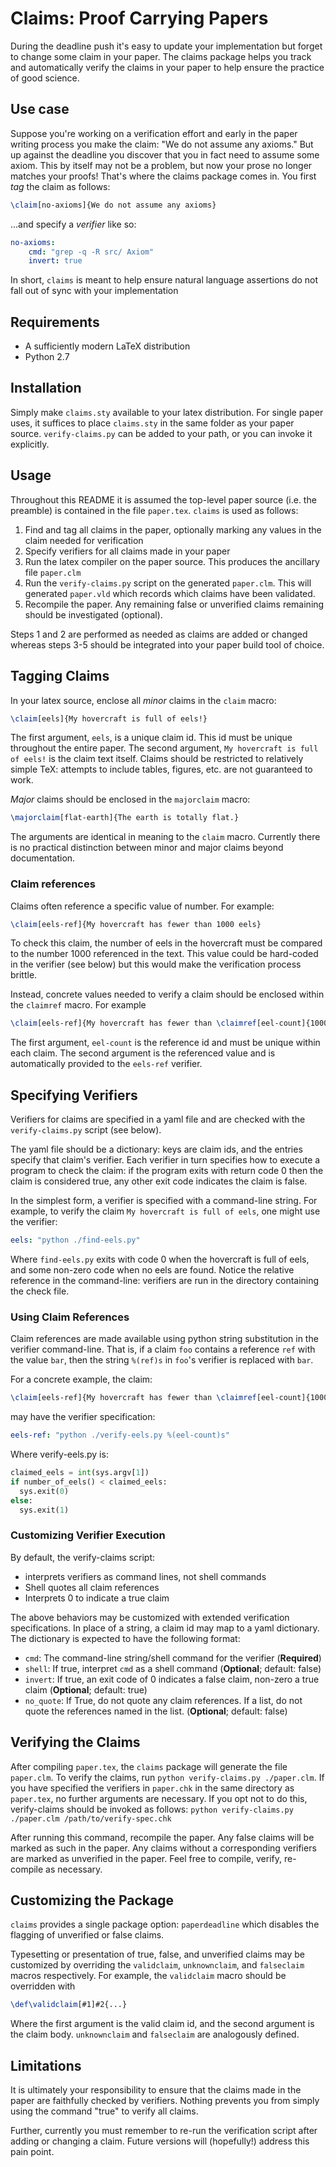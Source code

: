 # Claims: Proof Carrying Papers

During the deadline push it's easy to update your implementation but forget to
change some claim in your paper. The claims package helps you track and automatically
verify the claims in your paper to help ensure the practice of good science.

## Use case

Suppose you're working on a verification effort and early in the paper writing process
you make the claim: "We do not assume any axioms." But up against the deadline you
discover that you in fact need to assume some axiom. This by itself may not be a problem,
but now your prose no longer matches your proofs! That's where the claims package comes in.
You first *tag* the claim as follows:

```latex
\claim[no-axioms]{We do not assume any axioms}
```

...and specify a *verifier* like so:

```yaml
no-axioms:
	cmd: "grep -q -R src/ Axiom"
	invert: true
```

In short, `claims` is meant to help ensure natural language assertions do not fall out of
sync with your implementation

## Requirements

* A sufficiently modern LaTeX distribution
* Python 2.7

## Installation

Simply make `claims.sty` available to your latex distribution. For single paper uses,
it suffices to place `claims.sty` in the same folder as your paper source.
`verify-claims.py` can be added to your path, or you can invoke it explicitly.

## Usage

Throughout this README it is assumed the top-level paper source (i.e. the preamble)
is contained in the file `paper.tex`. `claims` is used as follows:

1. Find and tag all claims in the paper, optionally marking any values in the claim needed for verification
2. Specify verifiers for all claims made in your paper
3. Run the latex compiler on the paper source. This produces the ancillary file `paper.clm`
4. Run the `verify-claims.py` script on the generated `paper.clm`. This will generated `paper.vld` which records which claims have been validated.
5. Recompile the paper. Any remaining false or unverified claims remaining should be investigated (optional).

Steps 1 and 2 are performed as needed as claims are added or changed whereas steps 3-5 should
be integrated into your paper build tool of choice.

## Tagging Claims

In your latex source, enclose all *minor* claims in the `claim` macro:

```latex
\claim[eels]{My hovercraft is full of eels!}
```

The first argument, `eels`, is a unique claim id. This id must be unique throughout
the entire paper. The second argument, `My hovercraft is full of eels!` is the claim
text itself. Claims should be restricted to relatively simple TeX: attempts to include
tables, figures, etc. are not guaranteed to work.

*Major* claims should be enclosed in the `majorclaim` macro:

```latex
\majorclaim[flat-earth]{The earth is totally flat.}
```

The arguments are identical in meaning to the `claim` macro. Currently there
is no practical distinction between minor and major claims beyond documentation.

### Claim references

Claims often reference a specific value of number. For example:

```latex
\claim[eels-ref]{My hovercraft has fewer than 1000 eels}
```

To check this claim, the number of eels in the hovercraft must be compared to the number
1000 referenced in the text. This value could be hard-coded in the verifier (see below)
but this would make the verification process brittle.

Instead, concrete values needed to verify a claim should be enclosed within the `claimref`
macro. For example

```latex
\claim[eels-ref]{My hovercraft has fewer than \claimref[eel-count]{1000} eels}
```

The first argument, `eel-count` is the reference id and must be unique within each claim.
The second argument is the referenced value and is automatically provided to the `eels-ref`
verifier.

## Specifying Verifiers

Verifiers for claims are specified in a yaml file and are
checked with the `verify-claims.py` script (see below).

The yaml file should be a dictionary: keys are claim ids, and
the entries specify that claim's verifier. 
Each verifier in turn specifies how to execute a program to check
the claim: if the program exits with return code 0 then the claim
is considered true, any other exit code indicates the claim is false.

In the simplest form, a verifier is specified with a command-line string. For example,
to verify the claim `My hovercraft is full of eels`, one might use the verifier:

```yaml
eels: "python ./find-eels.py"
```

Where `find-eels.py` exits with code 0 when the hovercraft is full of eels,
and some non-zero code when no eels are found. Notice the relative
reference in the command-line: verifiers are run in the directory containing the
check file.

### Using Claim References

Claim references are made available using python string substitution in
the verifier command-line. That is, if a claim `foo` contains a reference
`ref` with the value `bar`, then the string `%(ref)s` in `foo`'s verifier
is replaced with `bar`.

For a concrete example, the claim:

```latex
\claim[eels-ref]{My hovercraft has fewer than \claimref[eel-count]{1000} eels.}
```

may have the verifier specification:

```yaml
eels-ref: "python ./verify-eels.py %(eel-count)s"
```

Where verify-eels.py is:

```python
claimed_eels = int(sys.argv[1])
if number_of_eels() < claimed_eels:
  sys.exit(0)
else:
  sys.exit(1)
```

### Customizing Verifier Execution

By default, the verify-claims script:

* interprets verifiers as command lines, not shell commands
* Shell quotes all claim references
* Interprets 0 to indicate a true claim

The above behaviors may be customized with extended verification specifications. In place
of a string, a claim id may map to a yaml dictionary. The dictionary is expected to have
the following format:

* `cmd`: The command-line string/shell command for the verifier (**Required**)
* `shell`: If true, interpret `cmd` as a shell command (**Optional**; default: false)
* `invert`: If true, an exit code of 0 indicates a false claim, non-zero a true claim (**Optional**; default: true)
* `no_quote`: If True, do not quote any claim references. If a list, do not quote the references named in the list. (**Optional**; default: false)

## Verifying the Claims

After compiling `paper.tex`, the `claims` package will generate the file `paper.clm`. To
verify the claims, run `python verify-claims.py ./paper.clm`. If you have specified
the verifiers in `paper.chk` in the same directory as `paper.tex`, no
further arguments are necessary. If you opt not to do this, verify-claims should be
invoked as follows: `python verify-claims.py ./paper.clm /path/to/verify-spec.chk`

After running this command, recompile the paper. Any false claims will be marked as such
in the paper. Any claims without a corresponding verifiers are marked as unverified in the
paper. Feel free to  compile, verify, re-compile as necessary.

## Customizing the Package

`claims` provides a single package option: `paperdeadline` which disables the flagging
of unverified or false claims.

Typesetting or presentation of true, false, and unverified claims may be customized by
overriding the `validclaim`, `unknownclaim`, and `falseclaim` macros respectively. For example,
the `validclaim` macro should be overridden with 

```latex
\def\validclaim[#1]#2{...}
```

Where the first argument is the valid claim id, and the second argument is the claim body.
`unknownclaim` and `falseclaim` are analogously defined.

## Limitations

It is ultimately your responsibility to ensure that the claims made in the paper are faithfully
checked by verifiers. Nothing prevents you from simply using the command "true" to verify
all claims.

Further, currently you must remember to re-run the verification script after adding or changing
a claim. Future versions will (hopefully!) address this pain point.
